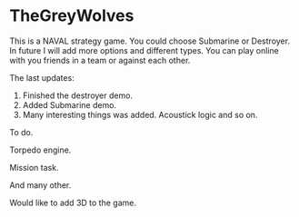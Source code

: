 TheGreyWolves
=============

This is a NAVAL strategy game. You could choose Submarine or Destroyer.
In future I will add more options and different types.
You can play online with you friends in a team or against each other.

The last updates:
1. Finished the destroyer demo.
2. Added Submarine demo.
3. Many interesting things was added. Acoustick logic and so on.

To do.

Torpedo engine.

Mission task.

And many other.

Would like to add 3D to the game.
